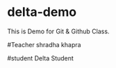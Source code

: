 # delta-demo

This is Demo for Git &amp; Github Class.

#Teacher
shradha khapra

#student
Delta Student
